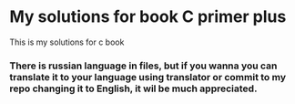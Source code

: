 # My solutions for book C primer plus
This is my solutions for c book

### There is russian language in files, but if you wanna you can translate it to your language using translator or commit to my repo changing it to English, it wil be much appreciated.
